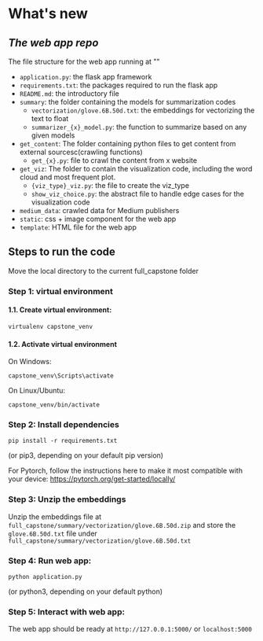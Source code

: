 # What's new 
## _The web app repo_

The file structure for the web app running at ""

- ```application.py```: the flask app framework
- ```requirements.txt```: the packages required to run the flask app
- ```README.md```: the introductory file
- ```summary```: the folder containing the models for summarization codes
    - ```vectorization/glove.6B.50d.txt```: the embeddings for vectorizing the text to float
    - ```summarizer_{x}_model.py```: the function to summarize based on any given models 
- ```get_content```: The folder containing python files to get content from external sourcesc(crawling functions)
    - ```get_{x}.py```: file to crawl the content from x website
- ```get_viz```: The folder to contain the visualization code, including the word cloud and most frequent plot. 
    - ```{viz_type}_viz.py```: the file to create the viz_type
    - ```show_viz_choice.py```: the abstract file to handle edge cases for the visualization code
- ```medium_data```: crawled data for Medium publishers
- ```static```: css + image component for the web app
- ```template```: HTML file for the web app


## Steps to run the code

Move the local directory to the current full_capstone folder

### Step 1: virtual environment
#### 1.1. Create virtual environment:
```
virtualenv capstone_venv
```

#### 1.2. Activate virtual environment
On Windows: 
```
capstone_venv\Scripts\activate
```
On Linux/Ubuntu:
```
capstone_venv/bin/activate
```

### Step 2: Install dependencies
```
pip install -r requirements.txt
```
(or pip3, depending on your default pip version)

For Pytorch, follow the instructions here to make it most compatible with your device: https://pytorch.org/get-started/locally/

### Step 3: Unzip the embeddings
Unzip the embeddings file at ```full_capstone/summary/vectorization/glove.6B.50d.zip``` and store the ```glove.6B.50d.txt``` file under ```full_capstone/summary/vectorization/glove.6B.50d.txt```

### Step 4: Run web app:
```
python application.py
```
(or python3, depending on your default python)


### Step 5: Interact with web app:
The web app should be ready at ```http://127.0.0.1:5000/``` or ```localhost:5000```
